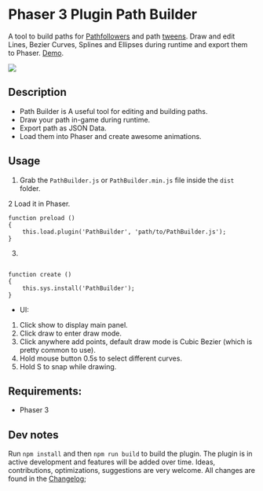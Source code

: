 # Phaser 3 Plugin Path Builder

A tool to build paths for [Pathfollowers](https://labs.phaser.io/index.html?dir=paths/followers/) and path [tweens](https://labs.phaser.io/index.html?dir=paths/). Draw and edit Lines, Bezier Curves, Splines and Ellipses during runtime and export them to Phaser. [Demo](https://samid737.github.io/pathbuilder/). 

![](http://www.html5gamedevs.com/uploads/monthly_2018_03/Y90fuqTin8.gif.2170746140c892ed279d26dfa2afeb84.gif)

## Description

* Path Builder is A useful tool for editing and building paths. 
* Draw your path in-game during runtime.
* Export path as JSON Data.
* Load them into Phaser and create awesome animations.

## Usage

1. Grab the `PathBuilder.js` or `PathBuilder.min.js` file inside the `dist` folder.

2 Load it in Phaser.
```
function preload ()
{
    this.load.plugin('PathBuilder', 'path/to/PathBuilder.js');
}
```
3.
```

function create ()
{
    this.sys.install('PathBuilder');
}
```

* UI:

1. Click show to display main panel.
2. Click draw to enter draw mode. 
3. Click anywhere add points, default draw mode is Cubic Bezier (which is pretty common to use).
4. Hold mouse button 0.5s to select different curves. 
5. Hold S to snap while drawing.

## Requirements:

* Phaser 3

## Dev notes
Run `npm install` and then `npm run build` to build the plugin.
The plugin is in active development and features will be added over time. Ideas, contributions, optimizations, suggestions are very welcome. All changes are found in the [Changelog](https://github.com/samid737/phaser3-plugin-pathbuilder/blob/master/CHANGELOG.md);

